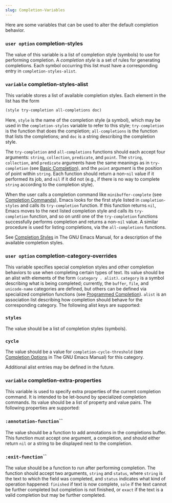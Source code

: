 ```yaml
---
slug: Completion-Variables
---
```


Here are some variables that can be used to alter the default completion behavior.

### <span className="tag useroption">`user option`</span> **completion-styles**

The value of this variable is a list of completion style (symbols) to use for performing completion. A *completion style* is a set of rules for generating completions. Each symbol occurring this list must have a corresponding entry in `completion-styles-alist`.

### <span className="tag variable">`variable`</span> **completion-styles-alist**

This variable stores a list of available completion styles. Each element in the list has the form

```lisp
(style try-completion all-completions doc)
```

Here, `style` is the name of the completion style (a symbol), which may be used in the `completion-styles` variable to refer to this style; `try-completion` is the function that does the completion; `all-completions` is the function that lists the completions; and `doc` is a string describing the completion style.

The `try-completion` and `all-completions` functions should each accept four arguments: `string`, `collection`, `predicate`, and `point`. The `string`, `collection`, and `predicate` arguments have the same meanings as in `try-completion` (see [Basic Completion](Basic-Completion)), and the `point` argument is the position of point within `string`. Each function should return a non-`nil` value if it performed its job, and `nil` if it did not (e.g., if there is no way to complete `string` according to the completion style).

When the user calls a completion command like `minibuffer-complete` (see [Completion Commands](Completion-Commands)), Emacs looks for the first style listed in `completion-styles` and calls its `try-completion` function. If this function returns `nil`, Emacs moves to the next listed completion style and calls its `try-completion` function, and so on until one of the `try-completion` functions successfully performs completion and returns a non-`nil` value. A similar procedure is used for listing completions, via the `all-completions` functions.

See [Completion Styles](https://www.gnu.org/software/emacs/manual/html_mono/emacs.html#Completion-Styles) in The GNU Emacs Manual, for a description of the available completion styles.

### <span className="tag useroption">`user option`</span> **completion-category-overrides**

This variable specifies special completion styles and other completion behaviors to use when completing certain types of text. Its value should be an alist with elements of the form `(category . alist)`. `category` is a symbol describing what is being completed; currently, the `buffer`, `file`, and `unicode-name` categories are defined, but others can be defined via specialized completion functions (see [Programmed Completion](Programmed-Completion)). `alist` is an association list describing how completion should behave for the corresponding category. The following alist keys are supported:

### `styles`

The value should be a list of completion styles (symbols).

### `cycle`

The value should be a value for `completion-cycle-threshold` (see [Completion Options](https://www.gnu.org/software/emacs/manual/html_mono/emacs.html#Completion-Options) in The GNU Emacs Manual) for this category.

Additional alist entries may be defined in the future.

### <span className="tag variable">`variable`</span> **completion-extra-properties**

This variable is used to specify extra properties of the current completion command. It is intended to be let-bound by specialized completion commands. Its value should be a list of property and value pairs. The following properties are supported:

### <span className="tag :annotation-function">`:annotation-function`</span>``

The value should be a function to add annotations in the completions buffer. This function must accept one argument, a completion, and should either return `nil` or a string to be displayed next to the completion.

### <span className="tag :exit-function">`:exit-function`</span>``

The value should be a function to run after performing completion. The function should accept two arguments, `string` and `status`, where `string` is the text to which the field was completed, and `status` indicates what kind of operation happened: `finished` if text is now complete, `sole` if the text cannot be further completed but completion is not finished, or `exact` if the text is a valid completion but may be further completed.
